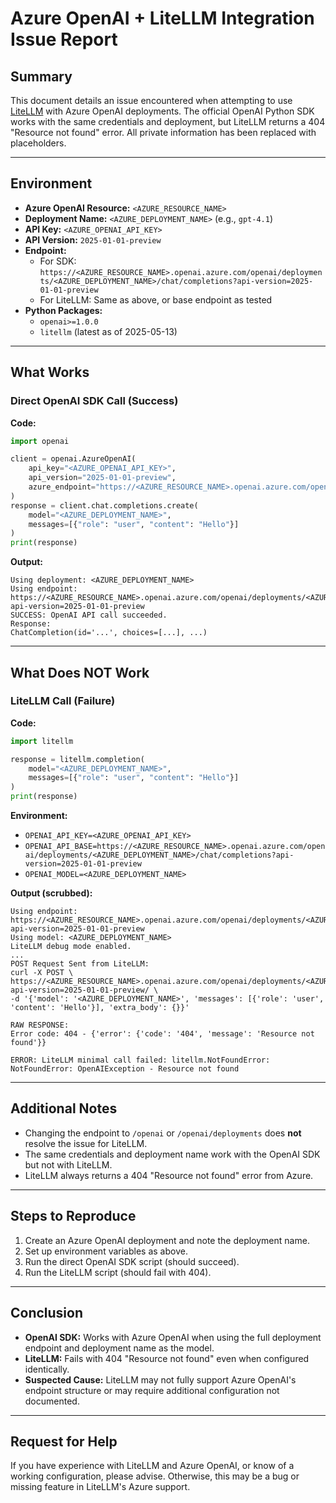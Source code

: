 # Azure OpenAI + LiteLLM Integration Issue Report

## Summary

This document details an issue encountered when attempting to use [LiteLLM](https://github.com/BerriAI/litellm) with Azure OpenAI deployments. The official OpenAI Python SDK works with the same credentials and deployment, but LiteLLM returns a 404 "Resource not found" error. All private information has been replaced with placeholders.

---

## Environment

- **Azure OpenAI Resource:** `<AZURE_RESOURCE_NAME>`
- **Deployment Name:** `<AZURE_DEPLOYMENT_NAME>` (e.g., `gpt-4.1`)
- **API Key:** `<AZURE_OPENAI_API_KEY>`
- **API Version:** `2025-01-01-preview`
- **Endpoint:**  
  - For SDK: `https://<AZURE_RESOURCE_NAME>.openai.azure.com/openai/deployments/<AZURE_DEPLOYMENT_NAME>/chat/completions?api-version=2025-01-01-preview`
  - For LiteLLM: Same as above, or base endpoint as tested
- **Python Packages:**
  - `openai>=1.0.0`
  - `litellm` (latest as of 2025-05-13)

---

## What Works

### Direct OpenAI SDK Call (Success)

**Code:**
```python
import openai

client = openai.AzureOpenAI(
    api_key="<AZURE_OPENAI_API_KEY>",
    api_version="2025-01-01-preview",
    azure_endpoint="https://<AZURE_RESOURCE_NAME>.openai.azure.com/openai/deployments/<AZURE_DEPLOYMENT_NAME>/chat/completions?api-version=2025-01-01-preview"
)
response = client.chat.completions.create(
    model="<AZURE_DEPLOYMENT_NAME>",
    messages=[{"role": "user", "content": "Hello"}]
)
print(response)
```

**Output:**
```
Using deployment: <AZURE_DEPLOYMENT_NAME>
Using endpoint: https://<AZURE_RESOURCE_NAME>.openai.azure.com/openai/deployments/<AZURE_DEPLOYMENT_NAME>/chat/completions?api-version=2025-01-01-preview
SUCCESS: OpenAI API call succeeded.
Response:
ChatCompletion(id='...', choices=[...], ...)
```

---

## What Does NOT Work

### LiteLLM Call (Failure)

**Code:**
```python
import litellm

response = litellm.completion(
    model="<AZURE_DEPLOYMENT_NAME>",
    messages=[{"role": "user", "content": "Hello"}]
)
print(response)
```
**Environment:**
- `OPENAI_API_KEY=<AZURE_OPENAI_API_KEY>`
- `OPENAI_API_BASE=https://<AZURE_RESOURCE_NAME>.openai.azure.com/openai/deployments/<AZURE_DEPLOYMENT_NAME>/chat/completions?api-version=2025-01-01-preview`
- `OPENAI_MODEL=<AZURE_DEPLOYMENT_NAME>`

**Output (scrubbed):**
```
Using endpoint: https://<AZURE_RESOURCE_NAME>.openai.azure.com/openai/deployments/<AZURE_DEPLOYMENT_NAME>/chat/completions?api-version=2025-01-01-preview
Using model: <AZURE_DEPLOYMENT_NAME>
LiteLLM debug mode enabled.
...
POST Request Sent from LiteLLM:
curl -X POST \
https://<AZURE_RESOURCE_NAME>.openai.azure.com/openai/deployments/<AZURE_DEPLOYMENT_NAME>/chat/completions?api-version=2025-01-01-preview/ \
-d '{'model': '<AZURE_DEPLOYMENT_NAME>', 'messages': [{'role': 'user', 'content': 'Hello'}], 'extra_body': {}}'

RAW RESPONSE:
Error code: 404 - {'error': {'code': '404', 'message': 'Resource not found'}}

ERROR: LiteLLM minimal call failed: litellm.NotFoundError: NotFoundError: OpenAIException - Resource not found
```

---

## Additional Notes

- Changing the endpoint to `/openai` or `/openai/deployments` does **not** resolve the issue for LiteLLM.
- The same credentials and deployment name work with the OpenAI SDK but not with LiteLLM.
- LiteLLM always returns a 404 "Resource not found" error from Azure.

---

## Steps to Reproduce

1. Create an Azure OpenAI deployment and note the deployment name.
2. Set up environment variables as above.
3. Run the direct OpenAI SDK script (should succeed).
4. Run the LiteLLM script (should fail with 404).

---

## Conclusion

- **OpenAI SDK:** Works with Azure OpenAI when using the full deployment endpoint and deployment name as the model.
- **LiteLLM:** Fails with 404 "Resource not found" even when configured identically.
- **Suspected Cause:** LiteLLM may not fully support Azure OpenAI's endpoint structure or may require additional configuration not documented.

---

## Request for Help

If you have experience with LiteLLM and Azure OpenAI, or know of a working configuration, please advise. Otherwise, this may be a bug or missing feature in LiteLLM's Azure support.
